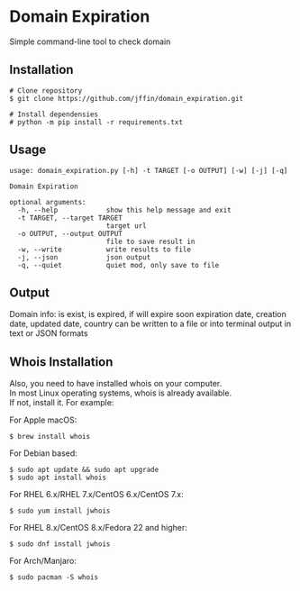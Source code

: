 # Domain Expiration

Simple command-line tool to check domain

## Installation
```
# Clone repository
$ git clone https://github.com/jffin/domain_expiration.git

# Install dependensies
# python -m pip install -r requirements.txt
```

## Usage
```.env
usage: domain_expiration.py [-h] -t TARGET [-o OUTPUT] [-w] [-j] [-q]

Domain Expiration

optional arguments:
  -h, --help            show this help message and exit
  -t TARGET, --target TARGET
                        target url
  -o OUTPUT, --output OUTPUT
                        file to save result in
  -w, --write           write results to file
  -j, --json            json output
  -q, --quiet           quiet mod, only save to file
```

## Output
Domain info:
is exist, is expired, if will expire soon
expiration date, creation date, updated date, country
can be written to a file or into terminal output in text or JSON formats


## Whois Installation
Also, you need to have installed whois on your computer.<br>
In most Linux operating systems, whois is already available.<br>
If not, install it. For example:

For Apple macOS:
```
$ brew install whois
```

For Debian based:
```
$ sudo apt update && sudo apt upgrade
$ sudo apt install whois
```

For RHEL 6.x/RHEL 7.x/CentOS 6.x/CentOS 7.x:
```
$ sudo yum install jwhois
```

For RHEL 8.x/CentOS 8.x/Fedora 22 and higher:
```
$ sudo dnf install jwhois
```

For Arch/Manjaro:
```
$ sudo pacman -S whois
```
